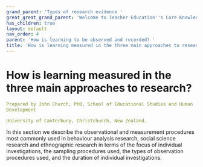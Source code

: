 ```yaml
---
grand_parent: 'Types of research evidence '
great_great_grand_parent: 'Welcome to Teacher Education''s Core Knowledge and Skills.'
has_children: true
layout: default
nav_order: 4
parent: 'How is learning to be observed and recorded? '
title: 'How is learning measured in the three main approaches to research? '
---
```

# How is learning measured in the three main approaches to research?


```yaml
Prepared by John Church, PhD, School of Educational Studies and Human
Development

University of Canterbury, Christchurch, New Zealand.
```


In this section we describe the observational and measurement procedures
most commonly used in behaviour analysis research, social science
research and ethnographic research in terms of the focus of individual
investigations, the sampling procedures used, the types of observation
procedures used, and the duration of individual investigations.
